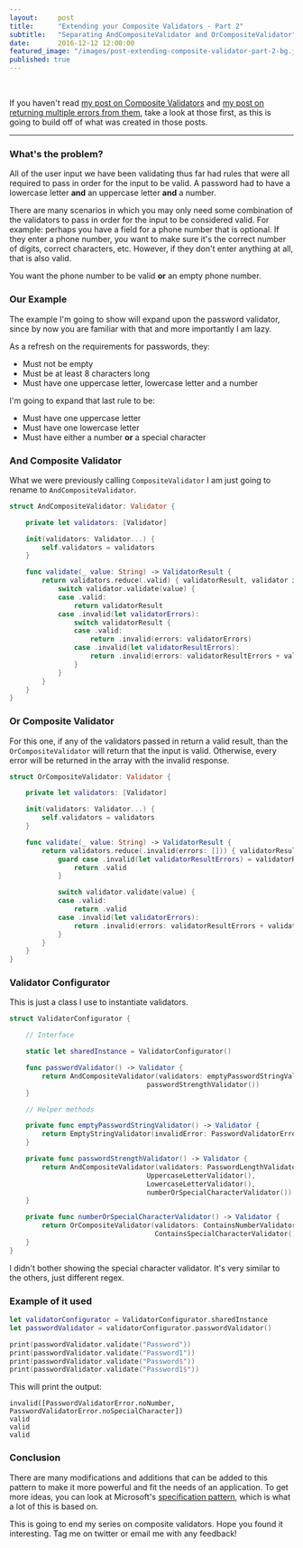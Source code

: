 ```yaml
---
layout:     post
title:      "Extending your Composite Validators - Part 2"
subtitle:   "Separating AndCompositeValidator and OrCompositeValidator"
date:       2016-12-12 12:00:00
featured_image: "/images/post-extending-composite-validator-part-2-bg.jpg"
published: true
---
```


<p class="post-padding">&nbsp;</p>

If you haven't read [my post on Composite Validators](/blog/composite-validators) and [my post on returning multiple errors from them](/blog/composite-validators-extended), take a look at those first, as this is going to build off of what was created in those posts.

---

### What's the problem?

All of the user input we have been validating thus far had rules that were all required to pass in order for the input to be valid. A password had to have a lowercase letter **and** an uppercase letter **and** a number.

There are many scenarios in which you may only need some combination of the validators to pass in order for the input to be considered valid. For example: perhaps you have a field for a phone number that is optional. If they enter a phone number, you want to make sure it's the correct number of digits, correct characters, etc. However, if they don't enter anything at all, that is also valid.

You want the phone number to be valid **or** an empty phone number.

### Our Example

The example I'm going to show will expand upon the password validator, since by now you are familiar with that and more importantly I am lazy.

As a refresh on the requirements for passwords, they:
* Must not be empty
* Must be at least 8 characters long
* Must have one uppercase letter, lowercase letter and a number

I'm going to expand that last rule to be:
* Must have one uppercase letter
* Must have one lowercase letter
* Must have either a number **or** a special character

### And Composite Validator

What we were previously calling `CompositeValidator` I am just going to rename to `AndCompositeValidator`.

```swift
struct AndCompositeValidator: Validator {

    private let validators: [Validator]

    init(validators: Validator...) {
        self.validators = validators
    }

    func validate(_ value: String) -> ValidatorResult {
        return validators.reduce(.valid) { validatorResult, validator in
            switch validator.validate(value) {
            case .valid:
                return validatorResult
            case .invalid(let validatorErrors):
                switch validatorResult {
                case .valid:
                    return .invalid(errors: validatorErrors)
                case .invalid(let validatorResultErrors):
                    return .invalid(errors: validatorResultErrors + validatorErrors)
                }
            }
        }
    }
}
```

### Or Composite Validator

For this one, if any of the validators passed in return a valid result, than the `OrCompositeValidator` will return that the input is valid. Otherwise, every error will be returned in the array with the invalid response.

```swift
struct OrCompositeValidator: Validator {

    private let validators: [Validator]

    init(validators: Validator...) {
        self.validators = validators
    }

    func validate(_ value: String) -> ValidatorResult {
        return validators.reduce(.invalid(errors: [])) { validatorResult, validator in
            guard case .invalid(let validatorResultErrors) = validatorResult else {
                return .valid
            }

            switch validator.validate(value) {
            case .valid:
                return .valid
            case .invalid(let validatorErrors):
                return .invalid(errors: validatorResultErrors + validatorErrors)
            }
        }
    }
}
```

### Validator Configurator

This is just a class I use to instantiate validators.

```swift
struct ValidatorConfigurator {

    // Interface

    static let sharedInstance = ValidatorConfigurator()

    func passwordValidator() -> Validator {
        return AndCompositeValidator(validators: emptyPasswordStringValidator(),
                                  passwordStrengthValidator())
    }

    // Helper methods

    private func emptyPasswordStringValidator() -> Validator {
        return EmptyStringValidator(invalidError: PasswordValidatorError.empty)
    }

    private func passwordStrengthValidator() -> Validator {
        return AndCompositeValidator(validators: PasswordLengthValidator(),
                                  UppercaseLetterValidator(),
                                  LowercaseLetterValidator(),
                                  numberOrSpecialCharacterValidator())
    }

    private func numberOrSpecialCharacterValidator() -> Validator {
        return OrCompositeValidator(validators: ContainsNumberValidator(),
                                    ContainsSpecialCharacterValidator())
    }
}
```

I didn't bother showing the special character validator. It's very similar to the others, just different regex.

### Example of it used

```swift
let validatorConfigurator = ValidatorConfigurator.sharedInstance
let passwordValidator = validatorConfigurator.passwordValidator()

print(passwordValidator.validate("Password"))
print(passwordValidator.validate("Password1"))
print(passwordValidator.validate("Password$"))
print(passwordValidator.validate("Password1$"))
```

This will print the output:
```
invalid([PasswordValidatorError.noNumber, PasswordValidatorError.noSpecialCharacter])
valid
valid
valid
```

### Conclusion

There are many modifications and additions that can be added to this pattern to make it more powerful and fit the needs of an application. To get more ideas, you can look at Microsoft's [specification pattern](https://en.wikipedia.org/wiki/Specification_pattern), which is what a lot of this is based on.

This is going to end my series on composite validators. Hope you found it interesting. Tag me on twitter or email me with any feedback!

